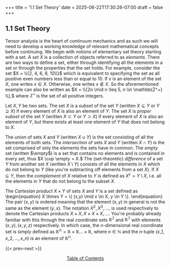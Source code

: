 +++
title = '1.1 Set Theory'
date = 2025-06-22T17:30:26-07:00
draft = false
+++
## 1.1 Set Theory
Tensor analysis is the heart of continuum mechanics and as such we will need to develop a working knowledge of relevant mathematical concepts before continuing. We begin with notions of elementary set theory starting with a set. A *set* $X$ is a collection of objects referred to as *elements*. There are two ways to define a set, either through identifying all the elements in a set or through the properties that the set holds. For example, consider the set $X = \\{2, 4, 6, 8, 10\\}$ which is equivalent to specifying the set as all positive even numbers less than or equal to $10$. If $x$ is an element of the set $X,$ one writes $x \in X.$ Otherwise, one writes $x \notin X.$ So the aforementioned example can also be written as $X = \\{2n \mid n \leq 5, n \in \mathbb{Z^+} \\},$ where $\mathbb{Z^+}$ is the set of all positive integers.

Let $X,Y$ be two sets. The set $X$ is a *subset* of the set $Y$ (written $X \subseteq Y$ or $Y \supseteq X$) if every element of $X$ is also an element of $Y.$ The set $X$ is *proper subset* of the set $Y$ (written $X \subset Y$ or $Y \supset X$) if every element of $X$ is also an element of $Y,$ but there exists at least one element of $Y$ that does not belong to $X.$ 

The *union* of sets $X$ and $Y$ (written $X \cup Y$) is the set consisting of all the elements of both sets. The *intersection* of sets $X$ and $Y$ (written $X \cap Y$) is the set comprised of only the elements the sets have in common. The *empty* set (written $\empty$) is a set that contains no elements and is contained in every set, thus $X \cup \empty = X.$ The (set-theoretic) *difference* of a set $Y$ from another set $X$ (written $X \setminus Y$) consists of all the elements in $X$ which do not belong to $Y$ (like you're subtracting off elements from a set $X$). If $X \subseteq Y,$ then the *complement* of $X$ relative to $Y$ is defined as $X^c = Y \setminus X,$ i.e. all the elements in $Y$ that do not belong to the subset $X.$

The *Cartesian product* $X \times Y$ of sets $X$ and $Y$ is a set defined as
\begin{equation}
    X \times Y = \\{ (x,y) \mid x \in X, y \in Y \\}.
\end{equation}
The pair $(x,y)$ is ordered meaning that the element $(x,y)$ in general is not the same as the element $(y,x).$ The notation $X^2, X^3, \ldots,$ is used respectively to denote the Cartesian products $X \times X, X \times X \times X, \ldots.$ You're probably already familiar with this through the real coordinate sets $\mathbb{R^2}$ and $\mathbb{R^3}$ with elements $(x,y), (x,y,z)$ respectively. In which case, the *n*-dimensional real coordinate set is simply defined as $\mathbb{R^n} = \mathbb{R} \times \mathbb{R} \ldots \times \mathbb{R},$ where $n \in \mathbb{N}$ and the *n*-tuple $(x\_1, x\_2, \ldots, x\_n)$ is an element of $\mathbb{R^n}.$ 

{{< prev-next >}}
<p style="text-align: center;">
<a href="http://aaronmachuca.com/academia/notes/cmech/" target="_self">Table of Contents</a>
</p>
